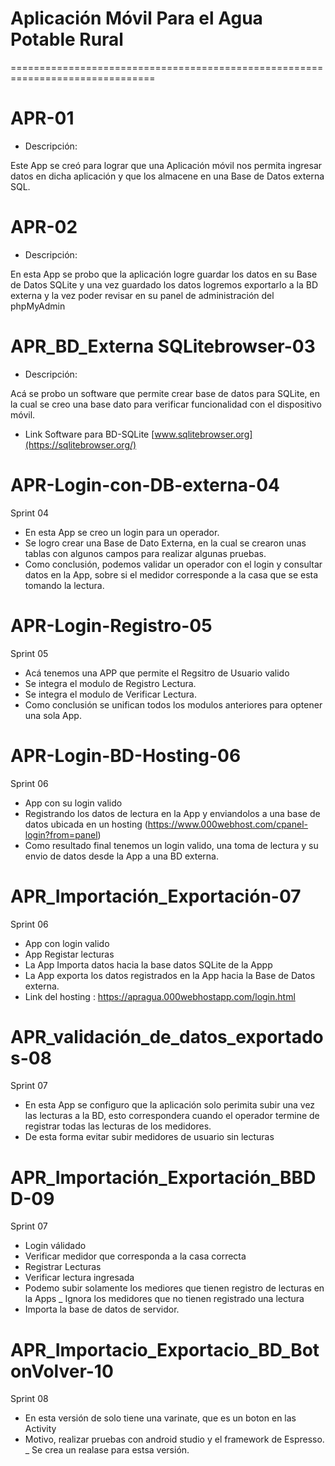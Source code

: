 # Aplicación Móvil Para el Agua Potable Rural
=============================================================================== 

# APR-01

 - Descripción:
 
Este App se creó para lograr que una Aplicación móvil
nos permita ingresar datos en dicha aplicación y que los almacene en
una Base de Datos externa SQL.

# APR-02

 - Descripción:
 
En esta App se probo que la aplicación logre guardar los datos en su Base de Datos SQLite 
y una vez guardado los datos logremos exportarlo a la BD externa y la vez poder revisar en
su panel de administración del phpMyAdmin 


# APR_BD_Externa SQLitebrowser-03

 - Descripción:

Acá se probo un software que permite crear base de datos para SQLite, en la cual se 
creo una base dato para verificar funcionalidad con el dispositivo móvil.

 - Link Software para BD-SQLite [www.sqlitebrowser.org](https://sqlitebrowser.org/)

# APR-Login-con-DB-externa-04
  Sprint 04

 - En esta App se creo un login para un operador.
 - Se logro crear una Base de Dato Externa, en la cual se crearon unas tablas con algunos 
   campos para realizar algunas pruebas.
 - Como conclusión, podemos validar un operador con el login y consultar datos en la App,
   sobre si el medidor corresponde a la casa que se esta tomando la lectura.
   
# APR-Login-Registro-05
  Sprint 05
  
  - Acá tenemos una APP que permite el Regsitro de Usuario valido 
  - Se integra el modulo de Registro Lectura.
  - Se integra el modulo de Verificar Lectura.
  - Como conclusión se unifican todos los modulos anteriores para optener una sola App.
  
 # APR-Login-BD-Hosting-06
   Sprint 06
   - App con su login valido
   - Registrando los datos de lectura en la App y enviandolos a una base de datos ubicada en un hosting
   (https://www.000webhost.com/cpanel-login?from=panel)
   - Como resultado final tenemos un login valido, una toma de lectura y su envio de datos desde la App a una BD externa.
   
 # APR_Importación_Exportación-07
   Sprint 06
   - App con login valido
   - App Registar lecturas
   - La App Importa datos hacia la base datos SQLite de la Appp
   - La App exporta los datos registrados en la App hacia la Base de Datos externa.
   - Link del hosting : https://apragua.000webhostapp.com/login.html
 
 # APR_validación_de_datos_exportados-08
   Sprint 07
   - En esta App se configuro que la aplicación solo perimita subir una vez las lecturas a la BD, esto correspondera cuando el    operador termine de registrar todas las lecturas de los medidores.
   - De esta forma evitar subir medidores de usuario sin lecturas
   
 # APR_Importación_Exportación_BBDD-09
   Sprint 07
   - Login válidado
   - Verificar medidor que corresponda a la casa correcta
   - Registrar Lecturas
   - Verificar lectura ingresada
   - Podemo subir solamente los mediores que tienen registro de lecturas en la Apps
   _ Ignora los medidores que no tienen registrado una lectura
   - Importa la base de datos de servidor.
   
 # APR_Importacio_Exportacio_BD_BotonVolver-10
   Sprint 08 
   - En esta versión de solo tiene una varinate, que es un boton en las Activity
   - Motivo, realizar pruebas con android studio y el framework de Espresso.
   _ Se crea un realase para estsa versión.
   
   
   
   

